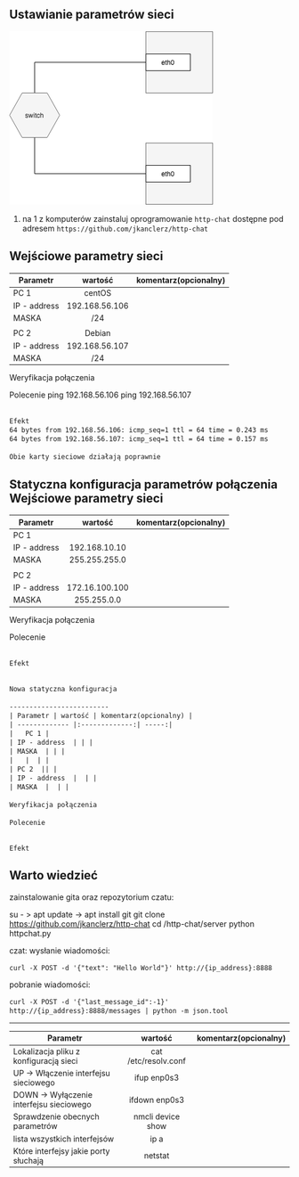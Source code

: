 Ustawianie parametrów sieci
---------------------------

![alt text][network]

[network]: ./network.png "Logo Title Text 2"

1. na 1 z komputerów zainstaluj oprogramowanie ``http-chat`` dostępne pod adresem ``https://github.com/jkanclerz/http-chat``

Wejściowe parametry sieci
-------------------------
| Parametr | wartość | komentarz(opcionalny) |
| ------------- |:-------------:| -----:|
| PC 1  | centOS  | |
| IP - address  | 192.168.56.106 | |
| MASKA  |	/24 | |
|   |  | |
| PC 2  | Debian  | |
| IP - address  | 192.168.56.107| |
| MASKA  | /24 | |

Weryfikacja połączenia

Polecenie
ping 192.168.56.106
ping 192.168.56.107
```

Efekt
64 bytes from 192.168.56.106: icmp_seq=1 ttl = 64 time = 0.243 ms
64 bytes from 192.168.56.107: icmp_seq=1 ttl = 64 time = 0.157 ms

Obie karty sieciowe działają poprawnie
```

Statyczna konfiguracja parametrów połączenia
Wejściowe parametry sieci
-------------------------
| Parametr | wartość | komentarz(opcionalny) |
| ------------- |:-------------:| -----:|
|   PC 1 |  
| IP - address  | 192.168.10.10 | |
| MASKA  | 255.255.255.0 | |
|   |  | |
| PC 2  |  | |
| IP - address  | 172.16.100.100 | |
| MASKA  | 255.255.0.0 | |


Weryfikacja połączenia

Polecenie
```

Efekt
```
```

Nowa statyczna konfiguracja 

-------------------------
| Parametr | wartość | komentarz(opcionalny) |
| ------------- |:-------------:| -----:|
|   PC 1 |  
| IP - address  | | |
| MASKA  | | |
|   |  | |
| PC 2  || |
| IP - address  |  | |
| MASKA  |  | |

Weryfikacja połączenia

Polecenie
```
```

Efekt
```


Warto wiedzieć
--------------

zainstalowanie gita oraz repozytorium czatu:

su - > apt update -> apt install git
git clone https://github.com/jkanclerz/http-chat
cd /http-chat/server
python httpchat.py

czat:
wysłanie wiadomości:
```
curl -X POST -d '{"text": "Hello World"}' http://{ip_address}:8888
```
pobranie wiadomości:
```
curl -X POST -d '{"last_message_id":-1}' http://{ip_address}:8888/messages | python -m json.tool
```
-------------------------

| Parametr | wartość | komentarz(opcionalny) |
| ------------- |:-------------:| -----:|
| Lokalizacja pliku z konfiguracją sieci| cat /etc/resolv.conf  | |
| UP -> Włączenie interfejsu sieciowego|ifup enp0s3 | |
| DOWN -> Wyłączenie interfejsu sieciowego|ifdown enp0s3 | |
| Sprawdzenie obecnych parametrów |nmcli device show | |
| lista wszystkich interfejsów |ip a | |
| Które interfejsy jakie porty słuchają | netstat | |


